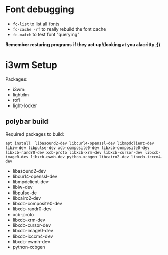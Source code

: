 # Font debugging
 - `fc-list` to list all fonts
 - `fc-cache -rf` to really rebuild the font cache
 - `fc-match` to test font "querying"

**Remember restaring programs if they act up!(looking at you alacritty ;))**

# i3wm Setup
Packages:
- i3wm
- lightdm
- rofi
- light-locker

## polybar build
Required packages to build:

```
apt install  libasound2-dev libcurl4-openssl-dev libmpdclient-dev libiw-dev libpulse-dev xcb-composite0-dev libxcb-composite0-dev libxcb-randr0-dev xcb-proto libxcb-xrm-dev libxcb-cursor-dev libxcb-image0-dev libxcb-ewmh-dev python-xcbgen libcairo2-dev libxcb-icccm4-dev
```

- libasound2-dev
- libcurl4-openssl-dev
- libmpdclient-dev
- libiw-dev
- libpulse-de
- libcairo2-dev
- libxcb-composite0-dev
- libxcb-randr0-dev
- xcb-proto
- libxcb-xrm-dev
- libxcb-cursor-dev
- libxcb-image0-dev
- libxcb-icccm4-dev
- libxcb-ewmh-dev
- python-xcbgen
